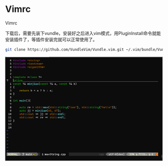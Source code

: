# Vimrc
Vimrc

下载后，需要先装下vundle，安装好之后进入vim模式，用PluginInstall命令就能安装插件了，等插件安装完就可以正常使用了。

```bash
git clone https://github.com/VundleVim/Vundle.vim.git ~/.vim/bundle/Vundle.vim
```

![vimdemo](res/vimdemo.PNG)
